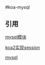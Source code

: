 #koa-mysql





## 引用

[mysql模块](https://chenshenhai.github.io/koa2-note/note/mysql/info.html)

[koa2实现session](https://chenshenhai.github.io/koa2-note/note/session/info.html)

[mysql](https://www.liaoxuefeng.com/wiki/1022910821149312/1101571555324224)